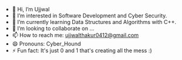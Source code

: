 - 👋 Hi, I’m  Ujjwal
- 👀 I’m interested in Software Development and Cyber Security.
- 🌱 I’m currently learning Data Structures and Algorithms with C++.
- 💞️ I’m looking to collaborate on ...
- 📫 How to reach me: ujjwalthakur0412@gmail.com
- 😄 Pronouns: Cyber_Hound
- ⚡ Fun fact: It's just 0 and 1 that's creating all the mess :)

<!---
ujjwal-7531/ujjwal-7531 is a ✨ special ✨ repository because its `README.md` (this file) appears on your GitHub profile.
You can click the Preview link to take a look at your changes.
--->
